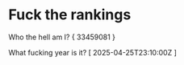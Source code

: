 # Fuck the rankings

Who the hell am I?
{ 33459081 }

What fucking year is it?
[ 2025-04-25T23:10:00Z ]
